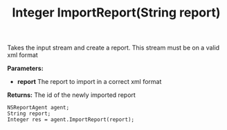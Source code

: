 ﻿---
uid: crmscript_ref_NSReportAgent_ImportReport
title: Integer ImportReport(String report)
intellisense: NSReportAgent.ImportReport
keywords: NSReportAgent, ImportReport
so.topic: reference
---

Takes the input stream and create a report. This stream must be on a valid xml format

**Parameters:**
 - **report** The report to import in a correct xml format

**Returns:** The id of the newly imported report

```crmscript
NSReportAgent agent;
String report;
Integer res = agent.ImportReport(report);
```

